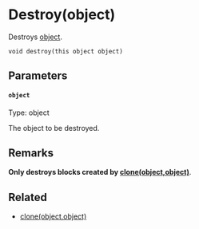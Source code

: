 # Destroy(object)

Destroys [object](#object).

```
void destroy(this object object)
```

## Parameters

#### `object`
Type: object

The object to be destroyed.

## Remarks

**Only destroys blocks created by [clone(object,object)](/MdDocs/Functions/Objects/Clone.md)**.

## Related

 - [clone(object,object)](/MdDocs/Functions/Objects/Clone.md)

